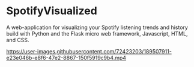 # SpotifyVisualized
A web-application for visualizing your Spotify listening trends and history build with Python and the Flask micro web framework, Javascript, HTML, and CSS.

https://user-images.githubusercontent.com/72423203/189507911-e23e046b-e8f6-47e2-8867-150f5919c9b4.mp4

